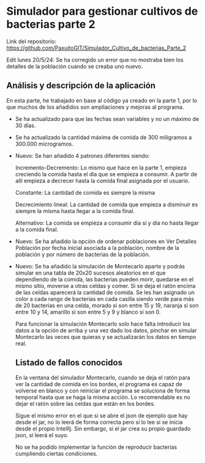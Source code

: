 # Simulador para gestionar cultivos de bacterias parte 2

Link del repositorio: https://github.com/PaxuitoGIT/Simulador_Cultivo_de_bacterias_Parte_2

Edit lunes 20/5/24: Se ha corregido un error que no mostraba bien los detalles de la población cuando se creaba uno nuevo.

## Análisis y descripción de la aplicación

En esta parte, he trabajado en base al código ya creado en la parte 1, por lo que muchos de los añadidos son ampliaciones y mejoras al programa.

- Se ha actualizado para que las fechas sean variables y no un máximo de 30 días.
- Se ha actualizado la cantidad máxima de comida de 300 miligramos a 300.000 microgramos.
- Nuevo: Se han añadido 4 patrones diferentes siendo:
  
  Incremento-Decremento: Lo mismo que hace en la parte 1, empieza creciendo la comida hasta el día que se empieza a consumir. A partir de allí empieza a decrecer hasta la comida
  final asignada por el usuario.

  Constante: La cantidad de comida es siempre la misma

  Decrecimiento lineal: La cantidad de comida que empieza a disminuir es siempre la misma hasta llegar a la comida final.

  Alternativo: La comida se empieza a consumir día sí y día no hasta llegar a la comida final.

- Nuevo: Se ha añadido la opción de ordenar poblaciones en Ver Detalles Población por fecha inicial asociada a la población, nombre de la población y por número de bacterias de la población.
- Nuevo: Se ha añadido la simulación de Montecarlo aparte y podrás simular en una tabla de 20x20 sucesos aleatorios en el que dependiendo de la comida, las bacterias pueden morir,
  quedarse en el mismo sitio, moverse a otras celdas y comer. Si se deja el ratón encima de las celdas aparecerá la cantidad de comida. Se les han asignado un color a cada rango de bacterias en
  cada casilla siendo verde para más de 20 bacterias en una celda, morado si son entre 15 y 19, naranja si son entre 10 y 14, amarillo si son entre 5 y 9 y blanco si son 0.

  Para funcionar la simulación Montecarlo solo hace falta introducir los datos a la opción de arriba y una vez dado los datos, pinchar en simular Montecarlo las veces que quieras y se actualizarán
  los datos en tiempo real.

  ## Listado de fallos conocidos

  En la ventana del simulador Montecarlo, cuando se deja el ratón para ver la cantidad de comida en los bordes, el programa es capaz de volverse en blanco y con reiniciar el programa
  se soluciona de forma temporal hasta que se haga la misma acción. Lo recomendable es no dejar el ratón sobre las celdas que están en los bordes.

  Sigue el mismo error en el que si se abre el json de ejemplo que hay desde el jar, no lo leerá de forma correcta pero sí lo lee si se inicia desde el propio IntellIj.
  Sin embargo, si el jar crea su propio guardado json, sí leerá el suyo.

  No se ha podido implementar la función de reproducir bacterias cumpliendo ciertas condiciones.
